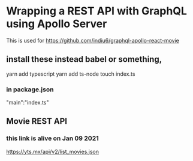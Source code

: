 # Wrapping a REST API with GraphQL using Apollo Server

This is used for https://github.com/indiu6/graphql-apollo-react-movie

## install these instead babel or something,

yarn add typescript
yarn add ts-node
touch index.ts

### in package.json

"main":"index.ts"

## Movie REST API

### this link is alive on Jan 09 2021

https://yts.mx/api/v2/list_movies.json

